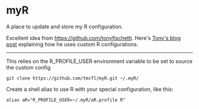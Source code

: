 # myR
A place to update and store my R configuration.

Excellent idea from https://github.com/tonyfischetti. 
Here's [Tony's blog post](http://www.onthelambda.com/2014/09/17/fun-with-rprofile-and-customizing-r-startup/) 
explaining how he uses custom R configurations.

***

This relies on the R_PROFILE_USER environment variable to be set to source the custom config

`git clone https://github.com/tmcfl/myR.git ~/.myR/`

Create a shell alias to use R with your special configuration, like this:

`alias aR="R_PROFILE_USER=~/.myR/aR.profile R"`

